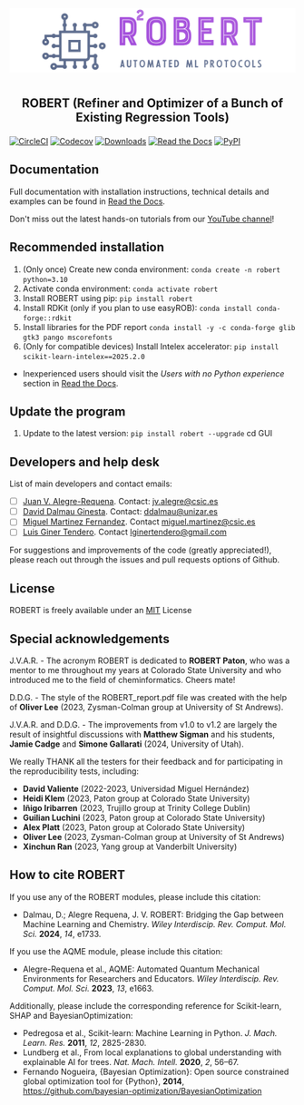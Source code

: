 ![](Logos/Robert_logo.jpg)
#
## <p align="center"> ROBERT (Refiner and Optimizer of a Bunch of Existing Regression Tools)</p>


[![CircleCI](https://img.shields.io/circleci/build/github/jvalegre/robert?label=Circle%20CI&logo=circleci)](https://app.circleci.com/pipelines/github/jvalegre/robert)
[![Codecov](https://img.shields.io/codecov/c/github/jvalegre/robert?label=Codecov&logo=codecov)](https://codecov.io/gh/jvalegre/robert)
[![Downloads](https://img.shields.io/pepy/dt/robert?label=Downloads&logo=pypi)](https://www.pepy.tech/projects/robert)
[![Read the Docs](https://img.shields.io/readthedocs/robert?label=Read%20the%20Docs&logo=readthedocs)](https://robert.readthedocs.io/)
[![PyPI](https://img.shields.io/pypi/v/robert)](https://pypi.org/project/robert/)

## Documentation  
Full documentation with installation instructions, technical details and examples can be found in [Read the Docs](https://robert.readthedocs.io).  

Don't miss out the latest hands-on tutorials from our [YouTube channel](https://www.youtube.com/channel/UCHRqI8N61bYxWV9BjbUI4Xw)!

## Recommended installation
1. (Only once) Create new conda environment: `conda create -n robert python=3.10`  
2. Activate conda environment: `conda activate robert`  
3. Install ROBERT using pip: `pip install robert`
4. Install RDKit (only if you plan to use easyROB): `conda install conda-forge::rdkit`
5. Install libraries for the PDF report `conda install -y -c conda-forge glib gtk3 pango mscorefonts`
6. (Only for compatible devices) Install Intelex accelerator: `pip install scikit-learn-intelex==2025.2.0`  
* Inexperienced users should visit the *Users with no Python experience* section in [Read the Docs](https://robert.readthedocs.io).
## Update the program
1. Update to the latest version: `pip install robert --upgrade`  cd GUI

## Developers and help desk  
List of main developers and contact emails:  
  - [ ] [Juan V. Alegre-Requena](https://orcid.org/0000-0002-0769-7168). Contact: [jv.alegre@csic.es](mailto:jv.alegre@csic.es)  
  - [ ] [David Dalmau Ginesta](https://orcid.org/0000-0002-2506-6546). Contact: [ddalmau@unizar.es](mailto:ddalmau@unizar.es)
  - [ ] [Miguel Martinez Fernandez](https://orcid.org/0009-0002-8538-7250). Contact [miguel.martinez@csic.es](mailto:miguel.martinez@csic.es)
  - [ ] [Luis Giner Tendero](https://github.com/LlGinerT/). Contact [lginertendero@gmail.com](mailto:lginertendero@gmail.com)

For suggestions and improvements of the code (greatly appreciated!), please reach out through the issues and pull requests options of Github.  

## License
ROBERT is freely available under an [MIT](https://opensource.org/licenses/MIT) License  

## Special acknowledgements
J.V.A.R. - The acronym ROBERT is dedicated to **ROBERT Paton**, who was a mentor to me throughout my years at Colorado State University and who introduced me to the field of cheminformatics. Cheers mate!

D.D.G. - The style of the ROBERT_report.pdf file was created with the help of **Oliver Lee** (2023, Zysman-Colman group at University of St Andrews).

J.V.A.R. and D.D.G. - The improvements from v1.0 to v1.2 are largely the result of insightful discussions with **Matthew Sigman** and his students, **Jamie Cadge** and **Simone Gallarati** (2024, University of Utah).

We really THANK all the testers for their feedback and for participating in the reproducibility tests, including:

* **David Valiente** (2022-2023, Universidad Miguel Hernández)
* **Heidi Klem** (2023, Paton group at Colorado State University)
* **Iñigo Iribarren** (2023, Trujillo group at Trinity College Dublin)
* **Guilian Luchini** (2023, Paton group at Colorado State University)
* **Alex Platt** (2023, Paton group at Colorado State University)
* **Oliver Lee** (2023, Zysman-Colman group at University of St Andrews)
* **Xinchun Ran** (2023, Yang group at Vanderbilt University)

## How to cite ROBERT
If you use any of the ROBERT modules, please include this citation:  
* Dalmau, D.; Alegre Requena, J. V. ROBERT: Bridging the Gap between Machine Learning and Chemistry. *Wiley Interdiscip. Rev. Comput. Mol. Sci.* **2024**, *14*, e1733.

If you use the AQME module, please include this citation:  
* Alegre-Requena et al., AQME: Automated Quantum Mechanical Environments for Researchers and Educators. *Wiley Interdiscip. Rev. Comput. Mol. Sci.* **2023**, *13*, e1663.

Additionally, please include the corresponding reference for Scikit-learn, SHAP and BayesianOptimization:  
* Pedregosa et al., Scikit-learn: Machine Learning in Python. *J. Mach. Learn. Res.* **2011**, *12*, 2825-2830.  
* Lundberg et al., From local explanations to global understanding with explainable AI for trees. *Nat. Mach. Intell.* **2020**, *2*, 56–67.
* Fernando Nogueira, {Bayesian Optimization}: Open source constrained global optimization tool for {Python}, **2014**, https://github.com/bayesian-optimization/BayesianOptimization  